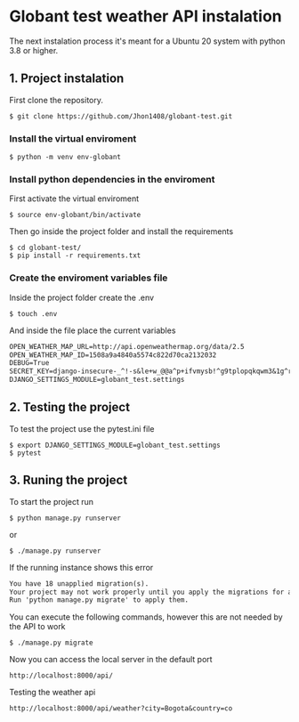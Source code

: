 # Globant test weather API instalation

The next instalation process it's meant for a Ubuntu 20 system with python 3.8 or higher.

## 1. Project instalation

First clone the repository.

```shell
$ git clone https://github.com/Jhon1408/globant-test.git
```

### Install the virtual enviroment

```shell
$ python -m venv env-globant
```

### Install python dependencies in the enviroment

First activate the virtual enviroment 

```shell
$ source env-globant/bin/activate
```

Then go inside the project folder and install the requirements

```shell
$ cd globant-test/
$ pip install -r requirements.txt
```

### Create the enviroment variables file

Inside the project folder create the .env

```shell
$ touch .env
```

And inside the file place the current variables

```txt
OPEN_WEATHER_MAP_URL=http://api.openweathermap.org/data/2.5
OPEN_WEATHER_MAP_ID=1508a9a4840a5574c822d70ca2132032
DEBUG=True
SECRET_KEY=django-insecure-_^!-s&le+w_@@a^p+ifvmysb!^g9tplopqkqwm3&1g^rlr%2wx
DJANGO_SETTINGS_MODULE=globant_test.settings
```

## 2. Testing the project

To test the project use the pytest.ini file

```shell
$ export DJANGO_SETTINGS_MODULE=globant_test.settings
$ pytest
```

## 3. Runing the project

To start the project run

```shell
$ python manage.py runserver
```

or

```shell
$ ./manage.py runserver
```

If the running instance shows this error

```txt
You have 18 unapplied migration(s). 
Your project may not work properly until you apply the migrations for app(s): admin, auth, contenttypes, sessions.
Run 'python manage.py migrate' to apply them.
```

You can execute the following commands, however this are not needed by the API to work

```shell
$ ./manage.py migrate
```

Now you can access the local server in the default port

```url
http://localhost:8000/api/
```

Testing the weather api

```url
http://localhost:8000/api/weather?city=Bogota&country=co
```
